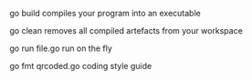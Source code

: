 go build
compiles your program into an executable

go clean
removes all compiled artefacts from your workspace

go run file.go
run on the fly

go fmt qrcoded.go
coding style guide